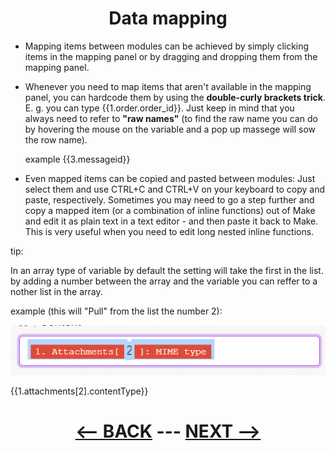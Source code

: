 <div align="center">


# Data mapping
</div>


  * Mapping items between modules can be achieved by simply clicking items in the mapping panel or by dragging and dropping them from the mapping panel.
  * Whenever you need to map items that aren't available in the mapping panel, you can hardcode them by using the __double-curly brackets trick__. E. g. you can type {{1.order.order_id}}. Just keep in mind that you always need to refer to __"raw names"__ (to find the raw name you can do by hovering the mouse on the variable and a pop up massege will sow the row name).

    example
       {{3.messageid}}
       
  * Even mapped items can be copied and pasted between modules: Just select them and use CTRL+C and CTRL+V on your keyboard to copy and paste, respectively. Sometimes you may need to go a step further and copy a mapped item (or a combination of inline functions) out of Make and edit it as plain text in a text editor - and then paste it back to Make. This is very useful when you need to edit long nested inline functions.

tip:

In an array type of variable by default the setting will take the first in the list. by adding a number between the  array and the variable you can reffer to a nother list in the array.

example (this will "Pull" from the list the number 2):

   ![Accessing another item in the List of Arrays](pic/array_list.gif)
     
   {{1.attachments[2].contentType}} 
     

<div align="center">

# [<-- BACK](deinition_and_terminology.md) --- [NEXT -->](math_and_string_functions.md)
</div>
